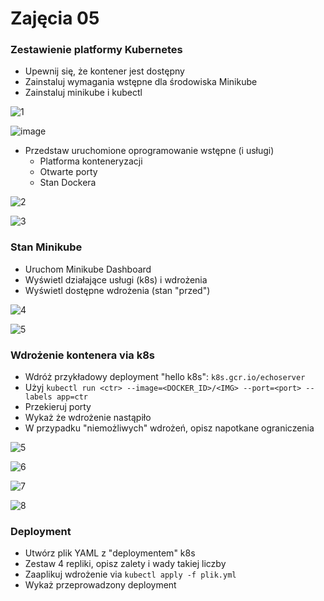 # Zajęcia 05

### Zestawienie platformy Kubernetes

* Upewnij się, że kontener jest dostępny
* Zainstaluj wymagania wstępne dla środowiska Minikube
* Zainstaluj minikube i kubectl

![1](https://user-images.githubusercontent.com/80592460/149655799-0073357e-bb3b-42b4-b4c2-d726e244a897.png)

![image](https://user-images.githubusercontent.com/80592460/149657989-102ea68f-f065-4d57-a411-19102567c127.png)

* Przedstaw uruchomione oprogramowanie wstępne (i usługi)
  * Platforma konteneryzacji
  * Otwarte porty
  * Stan Dockera

![2](https://user-images.githubusercontent.com/80592460/149657221-9d1a9f8c-89cb-467f-91ed-b0a7cc4fae5d.png)

![3](https://user-images.githubusercontent.com/80592460/149657225-1dbbbc1a-999b-4eae-8176-b0f3a454b894.PNG)

### Stan Minikube
* Uruchom Minikube Dashboard
* Wyświetl działające usługi (k8s) i wdrożenia
* Wyświetl dostępne wdrożenia (stan "przed")

![4](https://user-images.githubusercontent.com/80592460/149658980-4e997cf3-db58-498c-909d-4567eac397d0.png)

![5](https://user-images.githubusercontent.com/80592460/149658981-1fc6468b-0354-4876-96da-060c82fd6c6d.png)

### Wdrożenie kontenera via k8s
* Wdróż przykładowy deployment "hello k8s": ```k8s.gcr.io/echoserver```
* Użyj ```kubectl run <ctr> --image=<DOCKER_ID>/<IMG> --port=<port> --labels app=ctr```
* Przekieruj porty
* Wykaż że wdrożenie nastąpiło
* W przypadku "niemożliwych" wdrożeń, opisz napotkane ograniczenia

![5](https://user-images.githubusercontent.com/80592460/149658864-a6cab0d3-ab38-4f12-bd86-db4be87b086e.png)

![6](https://user-images.githubusercontent.com/80592460/149658870-c5029c3c-7826-4ab4-b1c0-f93a51fbd409.PNG)

![7](https://user-images.githubusercontent.com/80592460/149658873-e4ab8076-db9a-43c8-a1cf-7b1265d3898a.PNG)

![8](https://user-images.githubusercontent.com/80592460/149658875-b48b0385-bf9d-49e7-93e3-80eabe37a11d.PNG)

### Deployment
* Utwórz plik YAML z "deploymentem" k8s
* Zestaw 4 repliki, opisz zalety i wady takiej liczby
* Zaaplikuj wdrożenie via ```kubectl apply -f plik.yml```
* Wykaż przeprowadzony deployment
